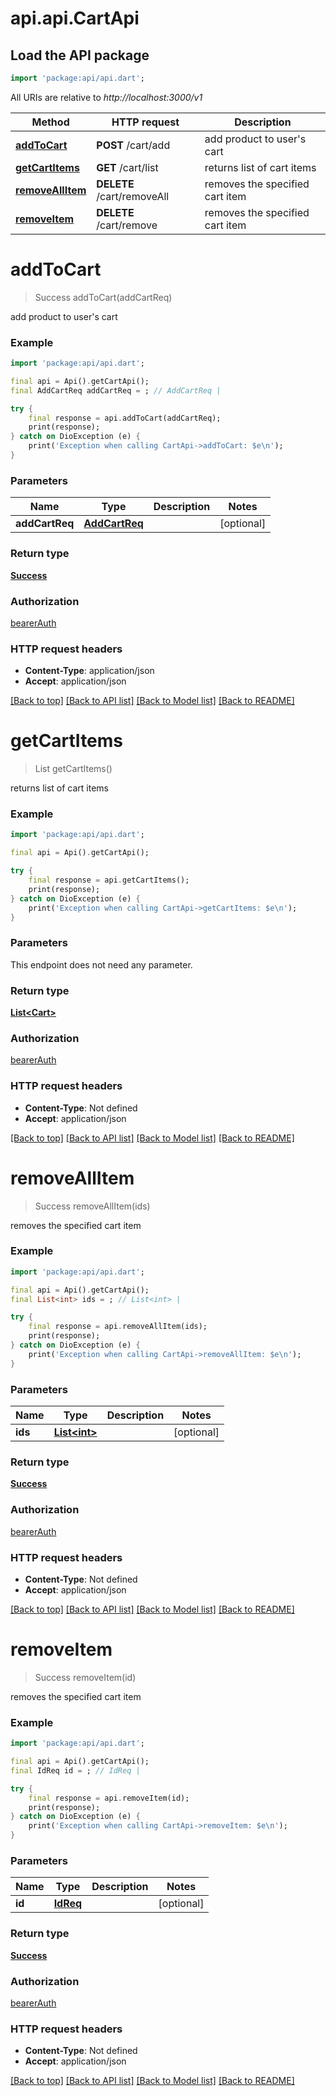 # api.api.CartApi

## Load the API package
```dart
import 'package:api/api.dart';
```

All URIs are relative to *http://localhost:3000/v1*

Method | HTTP request | Description
------------- | ------------- | -------------
[**addToCart**](CartApi.md#addtocart) | **POST** /cart/add | add product to user&#39;s cart
[**getCartItems**](CartApi.md#getcartitems) | **GET** /cart/list | returns list of cart items
[**removeAllItem**](CartApi.md#removeallitem) | **DELETE** /cart/removeAll | removes the specified cart item
[**removeItem**](CartApi.md#removeitem) | **DELETE** /cart/remove | removes the specified cart item


# **addToCart**
> Success addToCart(addCartReq)

add product to user's cart

### Example
```dart
import 'package:api/api.dart';

final api = Api().getCartApi();
final AddCartReq addCartReq = ; // AddCartReq | 

try {
    final response = api.addToCart(addCartReq);
    print(response);
} catch on DioException (e) {
    print('Exception when calling CartApi->addToCart: $e\n');
}
```

### Parameters

Name | Type | Description  | Notes
------------- | ------------- | ------------- | -------------
 **addCartReq** | [**AddCartReq**](AddCartReq.md)|  | [optional] 

### Return type

[**Success**](Success.md)

### Authorization

[bearerAuth](../README.md#bearerAuth)

### HTTP request headers

 - **Content-Type**: application/json
 - **Accept**: application/json

[[Back to top]](#) [[Back to API list]](../README.md#documentation-for-api-endpoints) [[Back to Model list]](../README.md#documentation-for-models) [[Back to README]](../README.md)

# **getCartItems**
> List<Cart> getCartItems()

returns list of cart items

### Example
```dart
import 'package:api/api.dart';

final api = Api().getCartApi();

try {
    final response = api.getCartItems();
    print(response);
} catch on DioException (e) {
    print('Exception when calling CartApi->getCartItems: $e\n');
}
```

### Parameters
This endpoint does not need any parameter.

### Return type

[**List&lt;Cart&gt;**](Cart.md)

### Authorization

[bearerAuth](../README.md#bearerAuth)

### HTTP request headers

 - **Content-Type**: Not defined
 - **Accept**: application/json

[[Back to top]](#) [[Back to API list]](../README.md#documentation-for-api-endpoints) [[Back to Model list]](../README.md#documentation-for-models) [[Back to README]](../README.md)

# **removeAllItem**
> Success removeAllItem(ids)

removes the specified cart item

### Example
```dart
import 'package:api/api.dart';

final api = Api().getCartApi();
final List<int> ids = ; // List<int> | 

try {
    final response = api.removeAllItem(ids);
    print(response);
} catch on DioException (e) {
    print('Exception when calling CartApi->removeAllItem: $e\n');
}
```

### Parameters

Name | Type | Description  | Notes
------------- | ------------- | ------------- | -------------
 **ids** | [**List&lt;int&gt;**](int.md)|  | [optional] 

### Return type

[**Success**](Success.md)

### Authorization

[bearerAuth](../README.md#bearerAuth)

### HTTP request headers

 - **Content-Type**: Not defined
 - **Accept**: application/json

[[Back to top]](#) [[Back to API list]](../README.md#documentation-for-api-endpoints) [[Back to Model list]](../README.md#documentation-for-models) [[Back to README]](../README.md)

# **removeItem**
> Success removeItem(id)

removes the specified cart item

### Example
```dart
import 'package:api/api.dart';

final api = Api().getCartApi();
final IdReq id = ; // IdReq | 

try {
    final response = api.removeItem(id);
    print(response);
} catch on DioException (e) {
    print('Exception when calling CartApi->removeItem: $e\n');
}
```

### Parameters

Name | Type | Description  | Notes
------------- | ------------- | ------------- | -------------
 **id** | [**IdReq**](.md)|  | [optional] 

### Return type

[**Success**](Success.md)

### Authorization

[bearerAuth](../README.md#bearerAuth)

### HTTP request headers

 - **Content-Type**: Not defined
 - **Accept**: application/json

[[Back to top]](#) [[Back to API list]](../README.md#documentation-for-api-endpoints) [[Back to Model list]](../README.md#documentation-for-models) [[Back to README]](../README.md)

